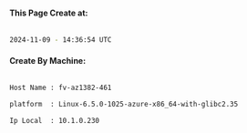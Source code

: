 
   
#### This Page Create at:

```bash

2024-11-09 - 14:36:54 UTC

```

#### Create By Machine:

```bash

Host Name : fv-az1382-461

platform  : Linux-6.5.0-1025-azure-x86_64-with-glibc2.35

Ip Local  : 10.1.0.230

```

